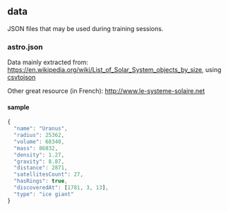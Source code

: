 ## data

JSON files that may be used during training sessions.

### astro.json

Data mainly extracted from: https://en.wikipedia.org/wiki/List_of_Solar_System_objects_by_size, using [csvtojson](https://www.npmjs.com/package/csvtojson)

Other great resource (in French): http://www.le-systeme-solaire.net

#### sample

```js
{
  "name": "Uranus",
  "radius": 25362,
  "volume": 68340,
  "mass": 86832,
  "density": 1.27,
  "gravity": 8.87,
  "distance": 2871,
  "satellitesCount": 27,
  "hasRings": true,
  "discoveredAt": [1781, 3, 13],
  "type": "ice giant"
}
```
